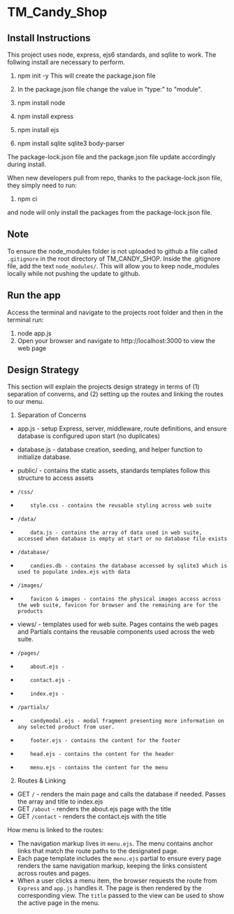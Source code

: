 # TM_Candy_Shop

## Install Instructions
This project uses node, express, ejs6 standards, and sqllite to work.
The follwing install are necessary to perform.

1. npm init -y
This will create the package.json file
2. In the package.json file change the value in "type:" to "module".

3. npm install node
4. npm install express
5. npm install ejs
6. npm install sqlite sqlite3 body-parser

The package-lock.json file and the package.json file update accordingly during install.

When new developers pull from repo, thanks to the package-lock.json file, they simply need to run:

1. npm ci

and node will only install the packages from the package-lock.json file.

## Note
To ensure the node_modules folder is not uploaded to github a file called `.gitignore` in the root directory of TM_CANDY_SHOP. Inside the .gitignore file, add the text `node_modules/`. This will allow you to keep node_modules locally while not pushing the update to github.

## Run the app
Access the terminal and navigate to the projects root folder and then in the terminal run:
1. node app.js
2. Open your browser and navigate to http://localhost:3000 to view the web page


## Design Strategy
This section will explain the projects design strategy in terms of (1) separation of converns, and (2) setting up the routes and linking the routes to our menu.

1. Separation of Concerns
+ app.js - setup Express, server, middleware, route definitions, and ensure database is configured upon start (no duplicates)
+ database.js - database creation, seeding, and helper function to initialize database.

+ public/ - contains the static assets, standards templates follow this structure to access assets
+     /css/
+         style.css - contains the reusable styling across web suite
+     /data/
+         data.js - contains the array of data used in web suite, accessed when database is empty at start or no database file exists
+     /database/
+         candies.db - contains the database accessed by sqlite3 which is used to populate index.ejs with data
+     /images/
+         favicon & images - contains the physical images access across the web suite, favicon for browser and the remaining are for the products

+ views/ - templates used for web suite. Pages contains the web pages and Partials contains the reusable components used across the web suite.
+     /pages/
+         about.ejs - 
+         contact.ejs - 
+         index.ejs -
+     /partials/
+         candymodal.ejs - modal fragment presenting more information on any selected product from user.
+         footer.ejs - contains the content for the footer
+         head.ejs - contains the content for the header
+         menu.ejs - contains the content for the menu



2. Routes & Linking
+ GET `/` - renders the main page and calls the database if needed. Passes the array and title to index.ejs
+ GET `/about` - renders the about.ejs page with the title
+ GET `/contact` - renders the contact.ejs with the title

How menu is linked to the routes:
+ The navigation markup lives in `menu.ejs`. The menu contains anchor links that match the route paths to the designated page.
+ Each page template includes the `menu.ejs` partial to ensure every page renders the same navigation markup, keeping the links consistent across routes and pages.
+ When a user clicks a menu item, the browser requests the route from `Express` and `app.js` handles it. The page is then rendered by the corresponding view. The `title` passed to the view can be used to show the active page in the menu.
